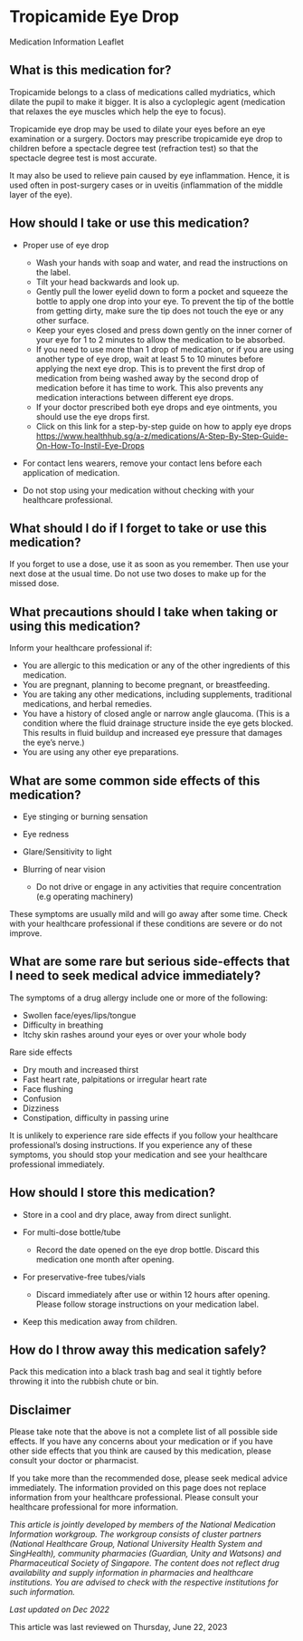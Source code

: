 # Tropicamide Eye Drop

Medication Information Leaflet

What is this medication for?
----------------------------

Tropicamide belongs to a class of medications called mydriatics, which dilate the pupil to make it bigger. It is also a cycloplegic agent (medication that relaxes the eye muscles which help the eye to focus).

Tropicamide eye drop may be used to dilate your eyes before an eye examination or a surgery. Doctors may prescribe tropicamide eye drop to children before a spectacle degree test (refraction test) so that the spectacle degree test is most accurate.

It may also be used to relieve pain caused by eye inflammation. Hence, it is used often in post-surgery cases or in uveitis (inflammation of the middle layer of the eye).

How should I take or use this medication?
-----------------------------------------

* Proper use of eye drop

  + Wash your hands with soap and water, and read the instructions on the label.
  + Tilt your head backwards and look up.
  + Gently pull the lower eyelid down to form a pocket and squeeze the bottle to apply one drop into your eye. To prevent the tip of the bottle from getting dirty, make sure the tip does not touch the eye or any other surface.
  + Keep your eyes closed and press down gently on the inner corner of your eye for 1 to 2 minutes to allow the medication to be absorbed.
  + If you need to use more than 1 drop of medication, or if you are using another type of eye drop, wait at least 5 to 10 minutes before applying the next eye drop. This is to prevent the first drop of medication from being washed away by the second drop of medication before it has time to work. This also prevents any medication interactions between different eye drops.
  + If your doctor prescribed both eye drops and eye ointments, you should use the eye drops first.
  + Click on this link for a step-by-step guide on how to apply eye drops <https://www.healthhub.sg/a-z/medications/A-Step-By-Step-Guide-On-How-To-Instil-Eye-Drops>
* For contact lens wearers, remove your contact lens before each application of medication.
* Do not stop using your medication without checking with your healthcare professional.

What should I do if I forget to take or use this medication?
------------------------------------------------------------

If you forget to use a dose, use it as soon as you remember. Then use your next dose at the usual time. Do not use two doses to make up for the missed dose.

What precautions should I take when taking or using this medication?
--------------------------------------------------------------------

Inform your healthcare professional if:

* You are allergic to this medication or any of the other ingredients of this medication.
* You are pregnant, planning to become pregnant, or breastfeeding.
* You are taking any other medications, including supplements, traditional medications, and herbal remedies.
* You have a history of closed angle or narrow angle glaucoma. (This is a condition where the fluid drainage structure inside the eye gets blocked. This results in fluid buildup and increased eye pressure that damages the eye’s nerve.)
* You are using any other eye preparations.

What are some common side effects of this medication?
-----------------------------------------------------

* Eye stinging or burning sensation
* Eye redness
* Glare/Sensitivity to light
* Blurring of near vision

  + Do not drive or engage in any activities that require concentration (e.g operating machinery)

These symptoms are usually mild and will go away after some time. Check with your healthcare professional if these conditions are severe or do not improve.

What are some rare but serious side-effects that I need to seek medical advice immediately?
-------------------------------------------------------------------------------------------

The symptoms of a drug allergy include one or more of the following:

* Swollen face/eyes/lips/tongue
* Difficulty in breathing
* Itchy skin rashes around your eyes or over your whole body

Rare side effects

* Dry mouth and increased thirst
* Fast heart rate, palpitations or irregular heart rate
* Face flushing
* Confusion
* Dizziness
* Constipation, difficulty in passing urine

It is unlikely to experience rare side effects if you follow your healthcare professional’s dosing instructions. If you experience any of these symptoms, you should stop your medication and see your healthcare professional immediately.

How should I store this medication?
-----------------------------------

* Store in a cool and dry place, away from direct sunlight.
* For multi-dose bottle/tube

  + Record the date opened on the eye drop bottle. Discard this medication one month after opening.
* For preservative-free tubes/vials

  + Discard immediately after use or within 12 hours after opening. Please follow storage instructions on your medication label.
* Keep this medication away from children.

How do I throw away this medication safely?
-------------------------------------------

Pack this medication into a black trash bag and seal it tightly before throwing it into the rubbish chute or bin.

Disclaimer
----------

Please take note that the above is not a complete list of all possible side effects. If you have any concerns about your medication or if you have other side effects that you think are caused by this medication, please consult your doctor or pharmacist.

If you take more than the recommended dose, please seek medical advice immediately. The information provided on this page does not replace information from your healthcare professional. Please consult your healthcare professional for more information.

*This article is jointly developed by members of the National Medication Information workgroup. The workgroup consists of cluster partners (National Healthcare Group, National University Health System and SingHealth), community pharmacies (Guardian, Unity and Watsons) and Pharmaceutical Society of Singapore. The content does not reflect drug availability and supply information in pharmacies and healthcare institutions. You are advised to check with the respective institutions for such information.*

*Last updated on Dec 2022*

This article was last reviewed on
Thursday, June 22, 2023